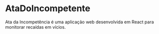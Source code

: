 # AtaDoIncompetente
Ata da Incompetência é uma aplicação web desenvolvida em React para monitorar recaídas em vícios.
